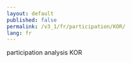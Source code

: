 ```yaml
---
layout: default
published: false
permalink: /v3_1/fr/participation/KOR/
lang: fr
---
```


participation analysis KOR
